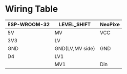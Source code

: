 Wiring Table
============
ESP-WROOM-32 | LEVEL_SHIFT | NeoPixe
--------------- | ------------ | -----
5V | MV | VCC
3V3 | LV |
GND | GND(LV,MV side) | GND
D4 | LV1 |
	| MV1 | Din
